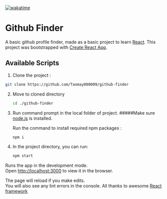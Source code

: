 [![wakatime](https://wakatime.com/badge/github/Tanmay000009/github-finder.svg)](https://wakatime.com/badge/github/Tanmay000009/github-finder)

# Github Finder
A basic github profile finder, made as a basic project to learn [React](https://reactjs.org/).
This project was bootstrapped with [Create React App](https://github.com/facebook/create-react-app).

## Available Scripts

1. Clone the project : 
 ```sh
 git clone https://github.com/Tanmay000009/github-finder
 ```

2. Move to cloned directory
   ```sh
   cd ./github-finder
   ```

3. Run command prompt in the local folder of project.
   #####Make sure [node.js](https://nodejs.org/en/) is installed.
  
   Run the command to install required npm packages :
   ```sh
   npm i
   ```

4. In the project directory, you can run:
   ```sh
   npm start
   ```

Runs the app in the development mode.\
Open [http://localhost:3000](http://localhost:3000) to view it in the browser.

The page will reload if you make edits.\
You will also see any lint errors in the console. All thanks to awesome [React framework](https://reactjs.org/)
